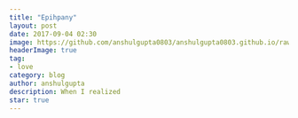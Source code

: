```yaml
---
title: "Epihpany"
layout: post
date: 2017-09-04 02:30
image: https://github.com/anshulgupta0803/anshulgupta0803.github.io/raw/master/assets/images/epiphany-001.png
headerImage: true
tag:
- love
category: blog
author: anshulgupta
description: When I realized
star: true
---
```


